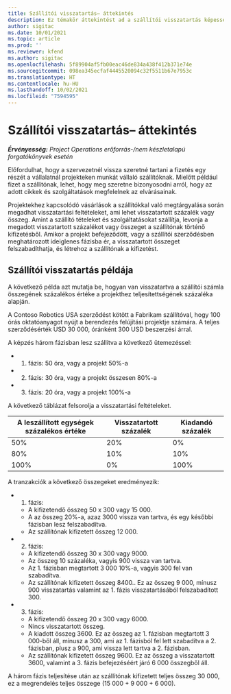 ```yaml
---
title: Szállítói visszatartás– áttekintés
description: Ez témakör áttekintést ad a szállítói visszatartás képességről.
author: sigitac
ms.date: 10/01/2021
ms.topic: article
ms.prod: ''
ms.reviewer: kfend
ms.author: sigitac
ms.openlocfilehash: 5f89904af5fb00eac46de834a438f412b371e74e
ms.sourcegitcommit: 098ea345ecfaf4445520094c32f5511b67e7953c
ms.translationtype: HT
ms.contentlocale: hu-HU
ms.lasthandoff: 10/02/2021
ms.locfileid: "7594595"
---
```

# <a name="vendor-retention-overview"></a>Szállítói visszatartás– áttekintés

_**Érvényesség:** Project Operations erőforrás-/nem készletalapú forgatókönyvek esetén_

Előfordulhat, hogy a szervezetnél vissza szeretné tartani a fizetés egy részét a vállalatnál projekteken munkát vállaló szállítóknak. Mielőtt például fizet a szállítónak, lehet, hogy meg szeretne bizonyosodni arról, hogy az adott cikkek és szolgáltatások megfelelnek az elvárásainak.

Projektekhez kapcsolódó vásárlások a szállítókkal való megtárgyalása során megadhat visszatartási feltételeket, ami lehet visszatartott százalék vagy összeg. Amint a szállító tételeket és szolgáltatásokat szállítja, levonja a megadott visszatartott százalékot vagy összeget a szállítónak történő kifizetésből. Amikor a projekt befejeződött, vagy a szállítói szerződésben meghatározott ideiglenes fázisba ér, a visszatartott összeget felszabadíthatja, és létrehoz a szállítónak a kifizetést.

## <a name="vendor-retention-example"></a>Szállítói visszatartás példája

A következő példa azt mutatja be, hogyan van visszatartva a szállítói számla összegének százalékos értéke a projekthez teljesítettségének százaléka alapján.

A Contoso Robotics USA szerződést kötött a Fabrikam szállítóval, hogy 100 órás oktatóanyagot nyújt a berendezés felújítási projektje számára. A teljes szerződésérték USD 30 000, óránként 300 USD beszerzési árral.

A képzés három fázisban lesz szállítva a következő ütemezéssel:

- 1. fázis: 50 óra, vagy a projekt 50%-a
- 2. fázis: 30 óra, vagy a projekt összesen 80%-a
- 3. fázis: 20 óra, vagy a projekt 100%-a

A következő táblázat felsorolja a visszatartási feltételeket.

| **A leszállított egységek százalékos értéke** | **Visszatartott százalék** | **Kiadandó százalék** |
| --- | --- | --- |
| 50% | 20% | 0% |
| 80% | 10% | 10% |
| 100% | 0% | 100% |

A tranzakciók a következő összegeket eredményezik:

- 1. fázis:
  - A kifizetendő összeg 50 x 300 vagy 15 000.
  - A az összeg 20%-a, azaz 3000 vissza van tartva, és egy későbbi fázisban lesz felszabadítva.
  - Az szállítónak kifizetett összeg 12 000.
- 2. fázis:
  - A kifizetendő összeg 30 x 300 vagy 9000.
  - Az összeg 10 százaléka, vagyis 900 vissza van tartva.
  - Az 1. fázisban megtartott 3 000 10%-a, vagyis 300 fel van szabadítva.
  - Az szállítónak kifizetett összeg 8400.. Ez az összeg 9 000, mínusz 900 visszatartás valamint az 1. fázis visszatartásából felszabadított 300.
- 3. fázis:
  - A kifizetendő összeg 20 x 300 vagy 6000.
  - Nincs visszatartott összeg.
  - A kiadott összeg 3600. Ez az összeg az 1. fázisban megtartott 3 000-ből áll, mínusz a 300, ami az 1. fázisból fel lett szabadítva a 2. fázisban, plusz a 900, ami vissza lett tartva a 2. fázisban.
  - Az szállítónak kifizetett összeg 9600. Ez az összeg a visszatartott 3600, valamint a 3. fázis befejezéséért járó 6 000 összegből áll.

A három fázis teljesítése után az szállítónak kifizetett teljes összeg 30 000, ez a megrendelés teljes összege (15 000 + 9 000 + 6 000).
